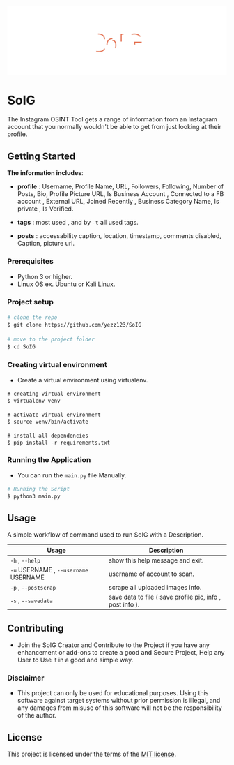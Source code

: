 ![SoIG](.github/header.svg)

# SoIG

The Instagram OSINT Tool gets a range of information from an Instagram account that you normally wouldn't be able to get from just looking at their profile.

## Getting Started

**The information includes**:

- **profile** : Username, Profile Name, URL, Followers, Following, Number of Posts, Bio, Profile Picture URL, Is Business Account , Connected to a FB account , External URL, Joined Recently , Business Category Name, Is private , Is Verified.

- **tags** : most used , and by `-t` all used tags.

- **posts** : accessability caption, location, timestamp, comments disabled, Caption, picture url.

### Prerequisites

- Python 3 or higher.
- Linux OS ex. Ubuntu or Kali Linux.

### Project setup

```sh
# clone the repo
$ git clone https://github.com/yezz123/SoIG

# move to the project folder
$ cd SoIG
```

### Creating virtual environment

- Create a virtual environment using virtualenv.

```shell
# creating virtual environment
$ virtualenv venv

# activate virtual environment
$ source venv/bin/activate

# install all dependencies
$ pip install -r requirements.txt
```

### Running the Application

- You can run the `main.py` file Manually.

```sh
# Running the Script
$ python3 main.py
```

## Usage

A simple workflow of command used to run SoIG with a Description.

| Usage                                 | Description                                               |
| ------------------------------------- | --------------------------------------------------------- |
| `-h` , `--help`                       | show this help message and exit.                          |
| `-u` USERNAME , `--username` USERNAME | username of account to scan.                              |
| `-p` , `--postscrap`                  | scrape all uploaded images info.                          |
| `-s` , `--savedata`                   | save data to file ( save profile pic, info , post info ). |

## Contributing

- Join the SoIG Creator and Contribute to the Project if you have any enhancement or add-ons to create a good and Secure Project, Help any User to Use it in a good and simple way.

### Disclaimer

- This project can only be used for educational purposes. Using this software against target systems without prior permission is illegal, and any damages from misuse of this software will not be the responsibility of the author.

## License

This project is licensed under the terms of the [MIT license](LICENSE).
